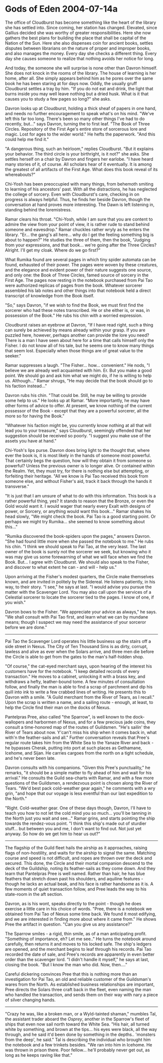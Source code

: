 <!-- TITLE: Gods of Eden 2004-07-14a -->
<!-- SUBTITLE: A game log for Gods of Eden -->

# Gods of Eden 2004-07-14a

The office of Cloudburst has become something like the heart of the library she has settled into. Since coming, her station has changed. Elevated, since Gallius decided she was worthy of greater responsibilities. Here she now gathers the best plans for building the place that shall be capital of the Nation of the Sun. Here she also dispenses coin for ancient books, settles disputes between librarians on the nature of proper and improper books, and also manages the money. Every day she checks a different thing. Every day she causes someone to realize that nothing avoids her notice for long.

And today, the someone she will surprise is none other than Davron himself. She does not knock in the rooms of the library. The house of learning is her home, after all. She simply appears behind him as he pores over the same book he has been staring at for days now. Oddly, the usually gruff Cloudburst settles a tray by him. "If you do not eat and drink, the light that burns inside you may well leave nothing but a dried husk. What is it that causes you to study a few pages so long?" she asks.

Davron looks up at Cloudburst, holding a thick sheaf of papers in one hand, and needs no further encouragement to speak what's on his mind. "We've left this far too long. There's been so many other things I've had to do recently, but..." says Davron, turning the to first leaf. "The Book of Three Circles. Repository of the First Age's entire store of sorcerous lore and magic. Lost for ages to the wider world." He hefts the paperwork. "And this could help me find it."

"A dangerous thing, such an heirloom," replies Cloudburst. "But it explains your behavior. The third circle is your birthright, is it not?" she asks. She settles herself on a chair by Davron and fingers her earlobe. "I have heard many stories of it, of course. All scholars hear of it eventually. It is among the greatest of all artifacts of the First Age. What does this book reveal of its whereabouts?"

Chi-Yosh has been preoccupied with many things, from behemoth smiting to learning of his ancestors' past. With all the distractions, he has neglected the college of sorcery. Even with Cloudburst's care, checking in on progress is always helpful. Thus, he finds her beside Davron, though the conversation at hand proves more interesting. The Dawn is left listening in, standing behind the loremistress.

Ramar clears his throat. "Chi-Yosh, while I am sure that you are content to admire the view from your point of view, it is rather rude to stand behind someone and eavesdrop." Ramar chuckles rather wryly as he enters the library. "Er... the gang's all here... why do I get the feeling something big is about to happen?" He studies the three of them, then the book, "Judging from your expressions, and that book... we're going after the Three Circles? Alright. I'll get my cloak. Where do we go first?"

What Rumika found are several pages in which tiny spider automata can be found, exhausted of their power. The pages were woven by these creatures, and the elegance and evident power of their nature suggests one source, and only one: the Book of Three Circles, famed source of sorcery in the First Age. The pages now resting in the notebook purchased from Pai Tao were authorized replicas of pages from the book. Whatever sorcerer assembled his lab notes and other things into that notebook held a direct transcript of knowledge from the Book itself.

"So," says Davron, "if we wish to find the Book, we must first find the sorcerer who had these notes transcribed. He or she either is, or was, in possession of the Book." He rubs his chin with a worried expression.

Cloudburst raises an eyebrow at Davron, "If I have read right, such a thing can surely be achieved by means already within your grasp. If you are puzzled here, however, perhaps another can provide the lore you need? There is a man I have seen about here for a time that calls himself only the Fisher. I do not know all of his tale, but he seems one to know many things that seem lost. Especially when those things are of great value to the seeker."

Ramar suppresses a laugh. "The Fisher... how... convenient." He nods, "I believe we are already well acquainted with him. Er. But you make a good point. We should go and ask him what we might do, if he is willing to help us. Although..." Ramar shrugs, "He may decide that the book should go to his faction instead..."

Davron rubs his chin. "That could be. Still, he may be willing to provide some help to us." He looks up at Ramar. "More importantly, he may have other forms of advice to offer. At present, we know nothing of the current possessor of the Book - except that they are a powerful sorcerer, all the more so for having the Book."

"Whatever his faction might be, you currently know nothing at all that will lead you to your treasure," says Cloudburst, seemingly offended that her suggestion should be received so poorly. "I suggest you make use of the assets you have at hand."

Chi-Yosh's lips purse. Davron does bring light to the thought that, where ever the book is, it is most likely in the hands of someone most powerful. That certainly begs the question, how will they obtain it from someone so powerful? Unless the previous owner is lo longer alive. Or contained within the Realm. Yet, they must try, for there is nothing else but attempting, or forfeiting their heritage. "All we know is Pai Tao received this book from someone else, and without Fisher's aid, track it back through the hands it transverse."

"It is just that I am unsure of what to do with this information. This book is a rather powerful thing, yes? It stands to reason that the Bronze, or even the Gold would want it. I would wager that nearly every Exalt with designs of power, or Sorcery, or anything would want this book..." Ramar shakes his head slowly, "We might check the book. Pai Tao is a good starting point. Or perhaps we might try Rumika... she seemed to know something about this..."

"Rumika discovered the book-spiders upon the pages," answers Davron. "She had found little more when she passed the notebook to me." He rubs his chin. "I think we should speak to Pai Tao, at the very least. The last owner of the book is surely not the sorcerer we seek, but knowing who it was may give us some forewarning of what we will face when we find the Book. But... I agree with Cloudburst. We should also speak to the Fisher, and discover to what extent he can - and will - help us."

Upon arriving at the Fisher's modest quarters, the Circle make themselves known, and are invited in politely by the Sidereal. He listens patiently, in his way, to their story. "I see," he says at last. "I would advise you pursue the matter with the Scavenger Lord. You may also call upon the services of a Celestial sorcerer to locate the sorcerer tied to the pages. I know of one, if you wish."

Davron bows to the Fisher. "We appreciate your advice as always," he says. "We shall consult with Pai Tao first, and learn what we can by mundane means; though I suspect we may need the assistance of your sorceror before we are done."

---

Pai Tao the Scavenger Lord operates his little business up the stairs off a side street in Nexus. The City of Ten Thousand Sins is as dirty, corrupt, lawless and alive as ever when the Solars arrive, and three men die before the Circle is able to get from the gates to the man's half-hidden shop.

"Of course," the cat-eyed merchant says, upon hearing of the interest his customers have for the notebook. "I keep detailed records of every transaction." He moves to a cabinet, unlocking it with a brass key, and withdraws a hefty, leather-bound tome. A few minutes of consultation follow, and finally the man is able to find a scrap of parchment and dip his quill into ink to write a few crabbed lines of writing. He presents this to Davron with a smile. "A Guild merchant from the River of Tears, as I recall." Upon the scrap is written a name, and a sailing route - enough, at least, to help the Circle find their man on the docks of Nexus.

Pantelpras Pree, also called "the Sparrow", is well known to the dock-wallopers and harbormen of Nexus, and for a few precious jade coins, they consult a time-honored map of the routes of Guildsmen. "He's sailin' the River of Tears about now. Y'can't miss his ship when it comes back in, what with'n the feather-sails and all." Further conversation reveals that Pree's regular route takes him from the White Sea to the Yanaze River and back - he bypasses Cherak, putting into port at such places as Gethamane, Icehome, and Sijan. He carries cargoes from the north on a tight schedule, and he's never been late.

Davron consults with his companions. "Given this Pree's punctuality," he remarks, "it should be a simple matter to fly ahead of him and wait for his arrival." He consults the Guild sea-charts with Ramar, and with a few more questions of the Guildsmen, a rendezvous point is chosen along the River of Tears. "We'd best pack cold-weather gear again," he comments with a wry grin, "and hope that our voyage is less eventful than our last expedition to the North."

"Right. Cold-weather gear. One of these days though, Davron, I'll have to teach you how to not let the cold mind you so much... you'll be tanning in the North just you wait and see..." Ramar grins, and starts pointing the ship towards the rendez-vous point. "I think this ship's made out of sturdier stuff... but between you and me, I don't want to find out. Not just yet anyway. So how do we get him to hear us out?"

---

The flagship of the Guild fleet hails the airship as it approaches, raising flags of non-hostility, and waits for the airship to signal the same. Matching course and speed is not difficult, and ropes are thrown over the deck and secured. This done, the Circle and their mortal companion descend to the deck of the Guildship, noting its feather-sails as they come down. And they learn that Pantelpras Pree is well named. Rather than hair, he has blue feathers that stretch down past his shoulders, and aquiline features - though he lacks an actual beak, and his face is rather handsome as it is. A few moments of quiet transaction follow, and Pree leads the way to his state-room in the aft section.

Davron, as is his wont, speaks directly to the point - though he does exercise a little care in his choice of words. "Pree, there is a notebook we obtained from Pai Tao of Nexus some time back. We found it most edifying, and we are interested in finding more about where it came from." He shows Pree the artifact in question. "Can you give us any assistance?"

The Sparrow smiles - a rigid, thin smile, as of a man anticipating profit. "Something of importance, eh? Let me see.." He turns the notebook around carefully, then returns it and moves to his locked safe. The ship's ledgers are opened, and the merchant begins to leaf through his records. Pai Tao recorded the date of sale, and Pree's records are apparently in even better order than the scavenger lord. "I didn't handle it myself," he says at last, closing the book. "But I know the man who did. Now, then...."

Careful dickering convinces Pree that this is nothing more than an investigation for Pai Tao, an old and reliable customer of the Guildsman's wares from the North. As established business relationships are important, Pree directs the Solars three craft back in the fleet, even naming the man who handled the transaction, and sends them on their way with nary a piece of silver changing hands.

---

"Crazy he was, like a broken man, or a Wyld-tainted shaman," mumbles Tal, the assistant trader aboard the _Osprey_, another in the Sparrow's fleet of ships that even now sail north toward the White Sea. "His hair, all turned white by something, and brown at the tips... his eyes were black, all the way through, and he said it'd been done by something in the depths.. 'monsters from the deep', he said." Tal is describing the individual who brought him the notebook and a few trinkets besides. "We ran into him in Icehome. He was thrown in prison there. Poor fellow... he'll probably never get out, as long as he keeps raving like that."